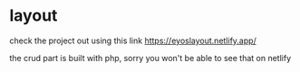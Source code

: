 # layout

check the project out using this link https://eyoslayout.netlify.app/

the crud part is built with php, sorry you won't be able to see that on netlify
